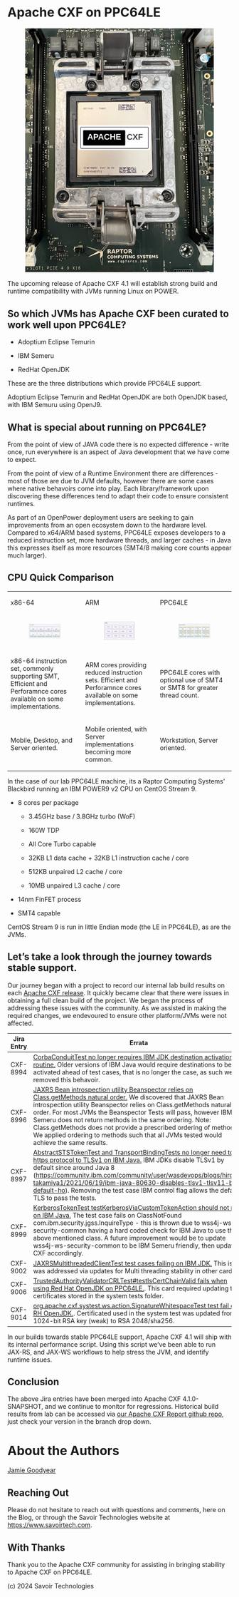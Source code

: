 # Apache CXF on PPC64LE

<figure>
<img src="./assets/images/raptor-computing-systems-blackbird-power.png"
alt="POWER" />
</figure>

The upcoming release of Apache CXF 4.1 will establish strong build and
runtime compatibility with JVMs running Linux on POWER.

## So which JVMs has Apache CXF been curated to work well upon PPC64LE?

- Adoptium Eclipse Temurin

- IBM Semeru

- RedHat OpenJDK

These are the three distributions which provide PPC64LE support.

Adoptium Eclipse Temurin and RedHat OpenJDK are both OpenJDK based, with
IBM Semuru using OpenJ9.

## What is special about running on PPC64LE?

From the point of view of JAVA code there is no expected difference -
write once, run everywhere is an aspect of Java development that we have
come to expect.

From the point of view of a Runtime Environment there are differences -
most of those are due to JVM defaults, however there are some cases
where native behavoirs come into play. Each library/framework upon
discovering these differences tend to adapt their code to ensure
consistent runtimes.

As part of an OpenPower deployment users are seeking to gain
improvements from an open ecosystem down to the hardware level. Compared
to x64/ARM based systems, PPC64LE exposes developers to a reduced
instruction set, more hardware threads, and larger caches - in Java this
expresses itself as more resources (SMT4/8 making core counts appear
much larger).

## CPU Quick Comparison

<table>
<colgroup>
<col style="width: 33%" />
<col style="width: 33%" />
<col style="width: 33%" />
</colgroup>
<tbody>
<tr>
<td style="text-align: left;"><p>x86-64</p></td>
<td style="text-align: left;"><p>ARM</p></td>
<td style="text-align: left;"><p>PPC64LE</p></td>
</tr>
<tr>
<td style="text-align: left;"><figure>
<img src="./assets/images/x64.png" alt="x64" />
</figure></td>
<td style="text-align: left;"><figure>
<img src="./assets/images/arm.png" alt="arm" />
</figure></td>
<td style="text-align: left;"><figure>
<img src="./assets/images/power.png" alt="power" />
</figure></td>
</tr>
<tr>
<td style="text-align: left;"><p>x86-64 instruction set, commonly
supporting SMT, Efficient and Perforamnce cores available on some
implementations.</p></td>
<td style="text-align: left;"><p>ARM cores providing reduced instruction
sets. Efficient and Perforamnce cores available on some
implementations.</p></td>
<td style="text-align: left;"><p>PPC64LE cores with optional use of SMT4
or SMT8 for greater thread count.</p></td>
</tr>
<tr>
<td style="text-align: left;"><p>Mobile, Desktop, and Server
oriented.</p></td>
<td style="text-align: left;"><p>Mobile oriented, with Server
implementations becoming more common.</p></td>
<td style="text-align: left;"><p>Workstation, Server oriented.</p></td>
</tr>
</tbody>
</table>

In the case of our lab PPC64LE machine, its a Raptor Computing Systems'
Blackbird running an IBM POWER9 v2 CPU on CentOS Stream 9.

- 8 cores per package

  - 3.45GHz base / 3.8GHz turbo (WoF)

  - 160W TDP

  - All Core Turbo capable

  - 32KB L1 data cache + 32KB L1 instruction cache / core

  - 512KB unpaired L2 cache / core

  - 10MB unpaired L3 cache / core

- 14nm FinFET process

- SMT4 capable

CentOS Stream 9 is run in little Endian mode (the LE in PPC64LE), as are
the JVMs.

## Let’s take a look through the journey towards stable support.

Our journey began with a project to record our internal lab build
results on each [Apache CXF
release](https://github.com/savoirtech/apache-cxf-report). It quickly
became clear that there were issues in obtaining a full clean build of
the project. We began the process of addressing these issues with the
community. As we assisted in making the required changes, we endevoured
to ensure other platform/JVMs were not affected.

| Jira Entry | Errata |
|----|----|
| CXF-8994 | [CorbaConduitTest no longer requires IBM JDK destination activation routine.](https://issues.apache.org/jira/browse/CXF-8994) Older versions of IBM Java would require destinations to be activated ahead of test cases, that is no longer the case, as such we removed this behavoir. |
| CXF-8996 | [JAXRS Bean introspection utility Beanspector relies on Class.getMethods natural order.](https://issues.apache.org/jira/browse/CXF-8996) We discovered that JAXRS Bean introspection utility Beanspector relies on Class.getMethods natural order. For most JVMs the Beanspector Tests will pass, however IBM Semeru does not return methods in the same ordering. Note: Class.getMethods does not provide a prescribed ordering of methods. We applied ordering to methods such that all JVMs tested would achieve the same results. |
| CXF-8997 | [AbstractSTSTokenTest and TransportBindingTests no longer need to set https protocol to TLSv1 on IBM Java.](https://issues.apache.org/jira/browse/CXF-8997) IBM JDKs disable TLSv1 by default since around Java 8 (<https://community.ibm.com/community/user/wasdevops/blogs/hiroko-takamiya1/2021/06/19/ibm-java-80630-disables-tlsv1-tlsv11-by-default-ho>). Removing the test case IBM control flag allows the default TLS to pass the tests. |
| CXF-8999 | [KerberosTokenTest testKerberosViaCustomTokenAction should not run on IBM Java.](https://issues.apache.org/jira/browse/CXF-8999) The test case fails on ClassNotFound com.ibm.security.jgss.InquireType - this is thrown due to wss4j-ws-security-common having a hard coded check for IBM Java to use the above mentioned class. A future improvement would be to update wss4j-ws-security-common to be IBM Semeru friendly, then update CXF accordingly. |
| CXF-9002 | [JAXRSMultithreadedClientTest test cases failing on IBM JDK.](https://issues.apache.org/jira/browse/CXF-9002) This is was addressed via updates for Multi threading stability in other cards. |
| CXF-9006 | [TrustedAuthorityValidatorCRLTest#testIsCertChainValid fails when using Red Hat OpenJDK on PPC64LE.](https://issues.apache.org/jira/browse/CXF-9006). This card required updating the certificates stored in the system tests folder. |
| CXF-9014 | [org.apache.cxf.systest.ws.action.SignatureWhitespaceTest test fail on RH OpenJDK.](https://issues.apache.org/jira/browse/CXF-9014). Certificated used in the system test was updated from 1024-bit RSA key (weak) to RSA 2048/sha256. |

In our builds towards stable PPC64LE support, Apache CXF 4.1 will ship
with its internal performance script. Using this script we’ve been able
to run JAX-RS, and JAX-WS workflows to help stress the JVM, and identify
runtime issues.

## Conclusion

The above Jira entries have been merged into Apache CXF 4.1.0-SNAPSHOT,
and we continue to monitor for regressions. Historical build results
from lab can be accessed via [our Apache CXF Report github
repo](https://github.com/savoirtech/apache-cxf-report), just check your
version in the branch drop down.

# About the Authors

[Jamie
Goodyear](https://github.com/savoirtech/blogs/blob/main/authors/JamieGoodyear.md)

## Reaching Out

Please do not hesitate to reach out with questions and comments, here on
the Blog, or through the Savoir Technologies website at
<https://www.savoirtech.com>.

## With Thanks

Thank you to the Apache CXF community for assisting in bringing
stability to Apache CXF on PPC64LE.

\(c\) 2024 Savoir Technologies
